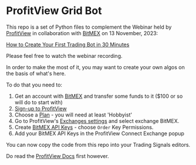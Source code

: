 # ProfitView Grid Bot

This repo is a set of Python files to complement the Webinar held by [ProfitView](https://profitview.net) in collaboration with [BitMEX](https://bitmex.com) on 13 November, 2023:

[How to Create Your First Trading Bot in 30 Minutes](https://lu.ma/bot-trading-webinar)

Please feel free to watch the webinar recording.

In order to make the most of it, you may want to create your own algos on the basis of what's here.

To do that you need to:

1. Get an account with [BitMEX](https://bitmex.com) and transfer some funds to it ($100 or so will do to start with)
2. [Sign-up to ProfitView](https://profitview.net/register)
3. Choose a [Plan](https://profitview.net/app/settings/plans) - you will need at least 'Hobbyist'
5. Go to ProfitView's [Exchanges settings](https://profitview.net/app/settings/exchanges) and select exchange BitMEX. 
4. Create [BitMEX API Keys](https://www.bitmex.com/app/apiKeys) - choose `Order` Key Permissions.
6. Add your BitMEX API Keys in the ProfitView Connect Exchange popup

You can now copy the code from this repo into your Trading Signals editors.

Do read the [ProfitView Docs](https://profitview.net/docs/trading/) first however.

